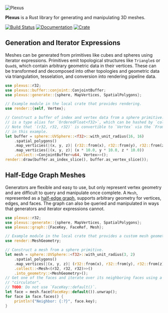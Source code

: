 ![Plexus](https://raw.githubusercontent.com/olson-sean-k/plexus/master/doc/plexus.png)

**Plexus** is a Rust library for generating and manipulating 3D meshes.

[![Build Status](https://travis-ci.org/olson-sean-k/plexus.svg?branch=master)](https://travis-ci.org/olson-sean-k/plexus)
[![Documentation](https://docs.rs/plexus/badge.svg)](https://docs.rs/plexus)
[![Crate](https://img.shields.io/crates/v/plexus.svg)](https://crates.io/crates/plexus)

## Generation and Iterator Expressions

Meshes can be generated from primitives like cubes and spheres using iterator
expressions. Primitives emit topological structures like `Triangle`s or
`Quad`s, which contain arbitrary geometric data in their vertices. These can be
transformed and decomposed into other topologies and geometric data via
triangulation, tesselation, and conversion into rendering pipeline data.

```rust
use plexus::r32;
use plexus::buffer::conjoint::ConjointBuffer;
use plexus::generate::{sphere, MapVertices, SpatialPolygons};

// Example module in the local crate that provides rendering.
use render::{self, Vertex};

// Construct a buffer of index and vertex data from a sphere primitive. `r32`
// is a type alias for `OrderedFloat<f32>`, which can be hashed by `collect()`.
// Note that `(r32, r32, r32)` is convertible to `Vertex` via the `From` trait
// in this example.
let buffer = sphere::UVSphere::<f32>::with_unit_radius(16, 16)
    .spatial_polygons()
    .map_verticies(|(x, y, z)| (r32::from(x), r32::from(y), r32::from(z)))
    .map_verticies(|(x, y, z)| (x * 10.0, y * 10.0, z * 10.0))
    .collect::<ConjointBuffer<u64, Vertex>>();
render::draw(buffer.as_index_slice(), buffer.as_vertex_slice());
```

## Half-Edge Graph Meshes

Generators are flexible and easy to use, but only represent vertex geometry and
are difficult to query and manipulate once complete. A `Mesh`, represented as a
[half-edge graph](https://en.wikipedia.org/wiki/doubly_connected_edge_list),
supports arbitrary geometry for vertices, edges, and faces. The graph can also
be queried and manipulated in ways that generators and iterator expressions
cannot.

```rust
use plexus::r32;
use plexus::generate::{sphere, MapVertices, SpatialPolygons};
use plexus::graph::{FaceKey, FaceRef, Mesh};

// Example module in the local crate that provides a custom mesh geometry.
use render::MeshGeometry;

// Construct a mesh from a sphere primitive.
let mesh = sphere::UVSphere::<f32>::with_unit_radius(3, 2)
    .spatial_polygons()
    .map_vertices(|(x, y, z)| (r32::from(x), r32::from(y), r32::from(z)))
    .collect::<Mesh<(r32, r32, r32)>>()
    .into_geometry::<MeshGeometry>();
// Get one of the faces and iterate over its neighboring faces using a
// "circulator".
// TODO: Do not use `FaceKey::default()`.
let face = mesh.face(FaceKey::default()).unwrap();
for face in face.faces() {
    println!("Neighbor: {:?}", face.key);
}
```

